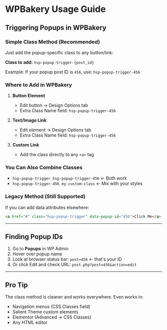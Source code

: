 # WPBakery Usage Guide

## Triggering Popups in WPBakery

### Simple Class Method (Recommended)
Just add the popup-specific class to any button/link:

**Class to add:** `hsp-popup-trigger-{post_id}`

Example: If your popup post ID is `456`, use: `hsp-popup-trigger-456`

### Where to Add in WPBakery

1. **Button Element**
   - Edit button → Design Options tab
   - Extra Class Name field: `hsp-popup-trigger-456`

2. **Text/Image Link**
   - Edit element → Design Options tab  
   - Extra Class Name field: `hsp-popup-trigger-456`

3. **Custom Link**
   - Add the class directly to any `<a>` tag

### You Can Also Combine Classes
- `hsp-popup-trigger hsp-popup-trigger-456` ← Both work
- `hsp-popup-trigger-456 my-custom-class` ← Mix with your styles

### Legacy Method (Still Supported)
If you can add data attributes elsewhere:
```html
<a href="#" class="hsp-popup-trigger" data-popup-id="456">Click Me</a>
```

---

## Finding Popup IDs

1. Go to **Popups** in WP Admin
2. Hover over popup name
3. Look at browser status bar: `post=456` ← that's your ID
4. Or click Edit and check URL: `post.php?post=456&action=edit`

---

## Pro Tip
The class method is cleaner and works everywhere. Even works in:
- Navigation menus (CSS Classes field)
- Salient Theme custom elements
- Elementor (Advanced → CSS Classes)
- Any HTML editor
